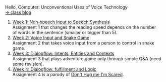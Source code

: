 Hello, Computer: Unconventional Uses of Voice Technology
<br>[→ class blog](http://www.alicehgsun.com/category/itp/hello-computer)

1. [Week 1: Non-speech Input to Speech Synthesis](https://alicehgsun.github.io/HC18/week1/)
<br>Assignment 1 that changes the reading speed depends on the number of words in the sentence (smaller or bigger than 5).
2. [Week 2: Voice Input and Snake Game](https://alicehgsun.github.io/HC18/week2/)
<br>Assignment 2 that takes voice input from a person to control in snake game.
3. [Week 3: Dialogflow: Intents, Entities and Contexts](https://github.com/alicehgsun/HC18/tree/master/week3)
<br>Assignment 3 that plays adventure game only through simple Q&A (need some revision).
3. [Week 4: Dialogflow: fulfillment and Logic](https://github.com/alicehgsun/HC18/tree/master/week4)
<br>Assignment 4 is a parody of [Don't Hug me I'm Scared](https://www.youtube.com/watch?v=9C_HReR_McQ).
